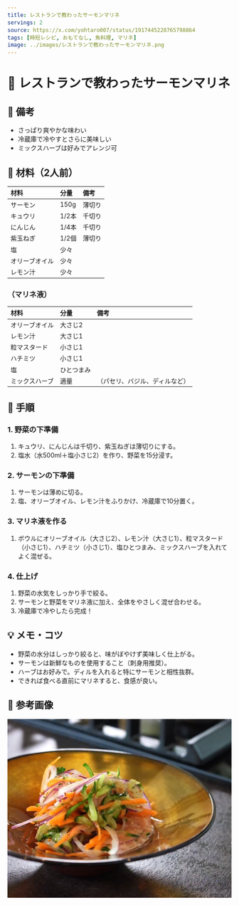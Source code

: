 ```yaml
---
title: レストランで教わったサーモンマリネ
servings: 2
source: https://x.com/yohtaro007/status/1917445228765798864
tags: [時短レシピ, おもてなし, 魚料理, マリネ]
image: ../images/レストランで教わったサーモンマリネ.png
---
```


# 🍳 レストランで教わったサーモンマリネ

## 📝 備考
- さっぱり爽やかな味わい
- 冷蔵庫で冷やすとさらに美味しい
- ミックスハーブは好みでアレンジ可

## 🛒 材料（2人前）
| 材料 | 分量 | 備考 |
|:---|:---|:---|
| サーモン | 150g | 薄切り |
| キュウリ | 1/2本 | 千切り |
| にんじん | 1/4本 | 千切り |
| 紫玉ねぎ | 1/2個 | 薄切り |
| 塩 | 少々 | |
| オリーブオイル | 少々 | |
| レモン汁 | 少々 | |

### （マリネ液）
| 材料 | 分量 | 備考 |
|:---|:---|:---|
| オリーブオイル | 大さじ2 | |
| レモン汁 | 大さじ1 | |
| 粒マスタード | 小さじ1 | |
| ハチミツ | 小さじ1 | |
| 塩 | ひとつまみ | |
| ミックスハーブ | 適量 | （パセリ、バジル、ディルなど） |

## 🥣 手順

### 1. 野菜の下準備
1. キュウリ、にんじんは千切り、紫玉ねぎは薄切りにする。
2. 塩水（水500ml＋塩小さじ2）を作り、野菜を15分浸す。

### 2. サーモンの下準備
1. サーモンは薄めに切る。
2. 塩、オリーブオイル、レモン汁をふりかけ、冷蔵庫で10分置く。

### 3. マリネ液を作る
1. ボウルにオリーブオイル（大さじ2）、レモン汁（大さじ1）、粒マスタード（小さじ1）、ハチミツ（小さじ1）、塩ひとつまみ、ミックスハーブを入れてよく混ぜる。

### 4. 仕上げ
1. 野菜の水気をしっかり手で絞る。
2. サーモンと野菜をマリネ液に加え、全体をやさしく混ぜ合わせる。
3. 冷蔵庫で冷やしたら完成！

## 💡 メモ・コツ
- 野菜の水分はしっかり絞ると、味がぼやけず美味しく仕上がる。
- サーモンは新鮮なものを使用すること（刺身用推奨）。
- ハーブはお好みで。ディルを入れると特にサーモンと相性抜群。
- できれば食べる直前にマリネすると、食感が良い。

## 📸 参考画像

![レストランで教わったサーモンマリネ](../images/レストランで教わったサーモンマリネ.png)